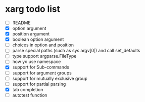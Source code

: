 xarg todo list
==============

* [ ] README
* [x] option argument
* [x] position argument
* [x] boolean option argument
* [ ] choices in option and position
* [ ] parse special paths (such as sys.argv[0]) and call set_defaults
* [ ] type support argparse.FileType
* [ ] how yo use namespace
* [x] support for Sub-commands
* [ ] support for argument groups
* [ ] support for mutually exclusive group
* [ ] support for partial parsing
* [x] tab completion
* [ ] autotest function
